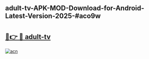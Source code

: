 ## adult-tv-APK-MOD-Download-for-Android-Latest-Version-2025-#aco9w

# <h2><a href="https://bedroomkl.my?title=adult-tv&ref=20M">🔗👉 🔴 adult-tv</a></h2>

[![acn](https://github.com/user-attachments/assets/0f9c940e-d8b0-45ae-aac7-cd30a18b3e1c)](https://bedroomkl.my?title=adult-tv&ref=20M)

